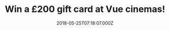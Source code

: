 ---
campaign-uuid: "c-fe359cda-b21f-4553-8107-00fede0a9ac5"
type: "Preview"
category: "Entertainment"
date: "2018-05-25T07:18:07.000Z"
end-date: "2018-06-30T23:59:00.000Z"
disable-form: false
is_promoted: false
has_entry_page: true
title: "Win a £200 gift card at Vue cinemas!"
competition-description: "<p>Looking forward to spend a great night out with friends?\
  \ NME AAA has the perfect solution for YOU! We’re giving away a £200 gift card to\
  \ spend at VUE cinemas!</p>\r\n<p>If this sounds like the best plan for your weekend,\
  \ click below!</p>"
hero-header: "Win a £200 gift card at Vue cinemas!"
terms-confirmation: "N/A"
banner-img: "https://assets.expresslyapp.com/asset-07252430-15d2-4f3e-845e-9e5366fe903f.jpg"
logo-left-href: "https://www.myvue.com"
logo-left-image: "https://assets.expresslyapp.com/asset-742531da-0736-45d6-98b5-2b1897c3c067.jpg"
logo-left-title: "Vue"
bg-image-hero: "https://assets.expresslyapp.com/asset-dd3d0f1b-7478-4cfe-8a7c-3ace0bfb5bcb.jpg"
bg-image-first: "https://assets.expresslyapp.com/asset-5132afb3-0d22-4ab6-a808-7b4d3bd693d6.jpg"
bg-image-second: "https://assets.expresslyapp.com/asset-31c8cfc5-6412-4ede-995d-bd1e2d7c8b6a.jpg"
bg-image-third: "https://assets.expresslyapp.com/asset-d0e1b7eb-3a01-4ac1-89d1-bc261e176086.jpg"
section1-content: "<p>Vue Entertainment (Vue) is a leader in the premium entertainment\
  \ cinema sector in the UK.</p>\r\n<p>Committed to continued growth and development\
  \ of its premium entertainment ‘big screen’ experience, Vue delivers the best choice\
  \ of content, combined with the best technology in the best environment.</p>\r\n\
  <p>Vue Cinemas around the UK offer a range of content: event cinema titles including\
  \ opera, ballet, musicals, national theatre, live streaming of sporting events and\
  \ concerts through to hosting Gaming championships and dedicating multiple screens\
  \ to eGaming arenas.</p>"
section2-content: "<p>We know that there is nothing better than immerse yourself in\
  \ a film, storyline or signing along your favourite soundtrack…</p>\r\n<p>…AND we\
  \ know as well that movies bring friends together and now, thanks to NME AAA you\
  \ can treat yourself or take someone you love to VUE cinemas because we’re giving\
  \ away a £200 gift card to spend at VUE cinemas for one lucky NME AAA member to\
  \ win!</p>"
section3-content: "<p>Competition closes on June 27th at 23:59 so hurry up, submit\
  \ below and have a blast with your beloved ones at Vue cinemas!</p>\r\n<p>Good luck!</p>"
entry-title: "Win a £200 gift card at Vue cinemas!"
entry-content: "<p>Complete the form below before June 27th at 23:59 and enjoy your\
  \ favourite movie and those popcorns at Vue cinemas!</p>"
has-winner: false
prize-description: "A £200 gift card at Vue cinemas!"
---